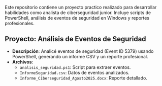 
Este repositorio contiene un proyecto practico realizado para desarrollar habilidades como analista de ciberseguridad junior. Incluye scripts de PowerShell, análisis de eventos de seguridad en Windows y reportes profesionales.

## Proyecto: Análisis de Eventos de Seguridad
- **Descripción**: Analicé eventos de seguridad (Event ID 5379) usando PowerShell, generando un informe CSV y un reporte profesional.
- **Archivos**:
  - `analisis_seguridad.ps1`: Script para extraer eventos.
  - `InformeSeguridad.csv`: Datos de eventos analizados.
  - `Informe_Ciberseguridad_Agosto2025.docx`: Reporte detallado.
